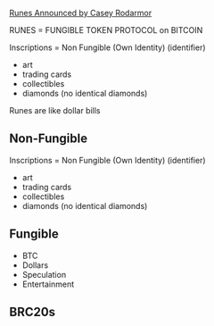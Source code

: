 [Runes Announced by Casey Rodarmor](https://www.youtube.com/watch?v=ysoxbnqiCgQ&ab_channel=HellMoneyPodcast) 

RUNES = FUNGIBLE TOKEN PROTOCOL on BITCOIN

Inscriptions = Non Fungible (Own Identity) (identifier)
- art 
- trading cards
- collectibles
- diamonds (no identical diamonds)


Runes are like dollar bills


## Non-Fungible

Inscriptions = Non Fungible (Own Identity) (identifier)
- art 
- trading cards
- collectibles
- diamonds (no identical diamonds)

## Fungible 

- BTC
- Dollars
- Speculation
- Entertainment


## BRC20s

